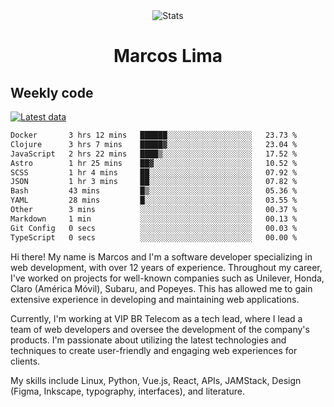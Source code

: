<div align="center">
  <img src="https://user-images.githubusercontent.com/958723/207206099-04913a11-e77d-4b52-a9d3-5d702839508b.png" alt="Stats" />
  <h1>Marcos Lima</h1>
</div>

## Weekly code

[![Latest data](https://github.com/skvggor/skvggor/actions/workflows/main.yml/badge.svg)](https://github.com/skvggor/skvggor/actions/workflows/main.yml)

<!--START_SECTION:waka-->

```txt
Docker       3 hrs 12 mins   ██████░░░░░░░░░░░░░░░░░░░   23.73 %
Clojure      3 hrs 7 mins    █████▓░░░░░░░░░░░░░░░░░░░   23.04 %
JavaScript   2 hrs 22 mins   ████▒░░░░░░░░░░░░░░░░░░░░   17.52 %
Astro        1 hr 25 mins    ██▓░░░░░░░░░░░░░░░░░░░░░░   10.52 %
SCSS         1 hr 4 mins     ██░░░░░░░░░░░░░░░░░░░░░░░   07.92 %
JSON         1 hr 3 mins     ██░░░░░░░░░░░░░░░░░░░░░░░   07.82 %
Bash         43 mins         █▒░░░░░░░░░░░░░░░░░░░░░░░   05.36 %
YAML         28 mins         █░░░░░░░░░░░░░░░░░░░░░░░░   03.55 %
Other        3 mins          ░░░░░░░░░░░░░░░░░░░░░░░░░   00.37 %
Markdown     1 min           ░░░░░░░░░░░░░░░░░░░░░░░░░   00.13 %
Git Config   0 secs          ░░░░░░░░░░░░░░░░░░░░░░░░░   00.03 %
TypeScript   0 secs          ░░░░░░░░░░░░░░░░░░░░░░░░░   00.00 %
```

<!--END_SECTION:waka-->

  <p>Hi there! My name is Marcos and I'm a software developer specializing in web development, with over 12 years of experience. Throughout my career, I've worked on projects for well-known companies such as Unilever, Honda, Claro (América Móvil), Subaru, and Popeyes. This has allowed me to gain extensive experience in developing and maintaining web applications.</p>
  
  <p>Currently, I'm working at VIP BR Telecom as a tech lead, where I lead a team of web developers and oversee the development of the company's products. I'm passionate about utilizing the latest technologies and techniques to create user-friendly and engaging web experiences for clients.</p>
  
  <p>My skills include Linux, Python, Vue.js, React, APIs, JAMStack, Design (Figma, Inkscape, typography, interfaces), and literature.</p>
<!-- </details> -->

<!-- <div align="center">
  <h2>🤖 Recent Code Activity</h2>
  <img width="500" src="https://github-readme-stats.vercel.app/api/wakatime?username=skvggor&hide_title=true&layout=compact&theme=transparent" alt="Wakatime Stats" />
</div>

<br>

<div align="center">
  <h2>📈 GitHub Stats</h2>
  <img width="500" src="https://github-readme-stats.vercel.app/api?username=skvggor&show_icons=true&theme=transparent&hide_title=true&count_private=true" alt="GitHub Stats" />
</div>
 -->

